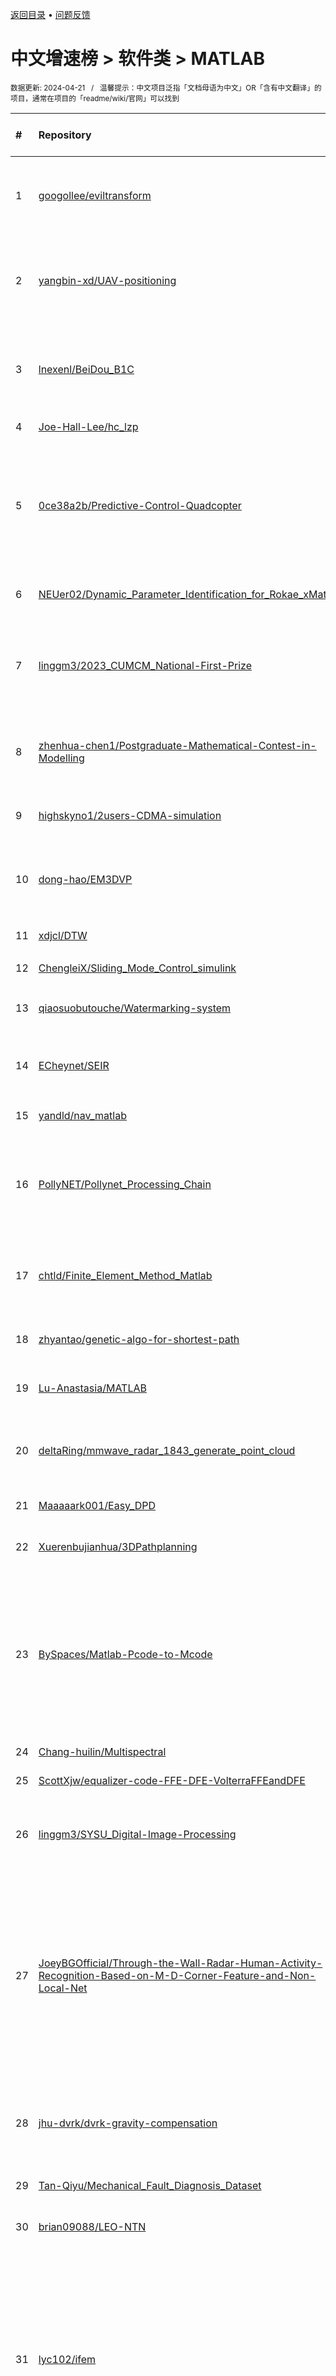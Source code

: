 <a href="https://gitee.com/GrowingGit/GitHub-Chinese-Top-Charts#github中文排行榜">返回目录</a> • <a href="/content/docs/feedback.md">问题反馈</a>

# 中文增速榜 > 软件类 > MATLAB
<sub>数据更新: 2024-04-21&nbsp;&nbsp;&nbsp;/&nbsp;&nbsp;&nbsp;温馨提示：中文项目泛指「文档母语为中文」OR「含有中文翻译」的项目，通常在项目的「readme/wiki/官网」可以找到</sub>

|#|Repository|Description|Stars|Average daily growth|Updated|
|:-|:-|:-|:-|:-|:-|
|1|[googollee/eviltransform](https://github.com/googollee/eviltransform)|Transport coordinate between earth(WGS-84) and mars in china(GCJ-02).|2357|1|2024-01-15|
|2|[yangbin-xd/UAV-positioning](https://github.com/yangbin-xd/UAV-positioning)|source code for IEEE IoTJ paper "Distributed and Collaborative Localization for Swarming UAVs"|23|0|2023-12-27|
|3|[lnexenl/BeiDou_B1C](https://github.com/lnexenl/BeiDou_B1C)|BeiDou B1C Signal Generator and Catcher / 北斗B1C信号生成与捕获|19|0|2023-11-03|
|4|[Joe-Hall-Lee/hc_lzp](https://github.com/Joe-Hall-Lee/hc_lzp)|清风数学建模。|3|0|2024-02-05|
|5|[0ce38a2b/Predictive-Control-Quadcopter](https://github.com/0ce38a2b/Predictive-Control-Quadcopter)|Predictive Control Core Assignment Part 2 - Spring 2024 （感谢云中先生在每次面临失败的时候，凭借直觉拯救我于水火之中）|3|0|2024-03-16|
|6|[NEUer02/Dynamic_Parameter_Identification_for_Rokae_xMate](https://github.com/NEUer02/Dynamic_Parameter_Identification_for_Rokae_xMate)|络石机械臂动力学相关算法以及仿真|15|0|2023-11-13|
|7|[linggm3/2023_CUMCM_National-First-Prize](https://github.com/linggm3/2023_CUMCM_National-First-Prize)|2023年高教社杯全国大学生数学建模竞赛-本科组全国一等奖-A题-定日镜场优化设计模型|7|0|2024-03-01|
|8|[zhenhua-chen1/Postgraduate-Mathematical-Contest-in-Modelling](https://github.com/zhenhua-chen1/Postgraduate-Mathematical-Contest-in-Modelling)|华为杯研究生数学建模竞赛:历年来优化类代码(不定时更新，曾获一等奖)|31|0|2023-12-07|
|9|[highskyno1/2users-CDMA-simulation](https://github.com/highskyno1/2users-CDMA-simulation)|基于MATLAB的直接序列扩频通信系统仿真|7|0|2024-04-15|
|10|[dong-hao/EM3DVP](https://github.com/dong-hao/EM3DVP)|EM3DVP: a Visual Package for 3D Geo-Electromagnetic modeling and inversion|47|0|2024-03-14|
|11|[xdjcl/DTW](https://github.com/xdjcl/DTW)|DTW算法的MATLAB实现|21|0|2023-12-26|
|12|[ChengleiX/Sliding_Mode_Control_simulink](https://github.com/ChengleiX/Sliding_Mode_Control_simulink)|matlab simulink仿真文件|5|0|2023-11-30|
|13|[qiaosuobutouche/Watermarking-system](https://github.com/qiaosuobutouche/Watermarking-system)|基于DWT和DCT的鲁棒图像水印系统|7|0|2024-03-25|
|14|[ECheynet/SEIR](https://github.com/ECheynet/SEIR)|Generalized SEIR Epidemic Model (fitting and computation)|82|0|2024-04-11|
|15|[yandld/nav_matlab](https://github.com/yandld/nav_matlab)|基于的matlab导航科学计算库|210|0|2024-01-15|
|16|[PollyNET/Pollynet_Processing_Chain](https://github.com/PollyNET/Pollynet_Processing_Chain)|NRT lidar data processing program for multiwavelength polarization Raman lidar network (PollyNET)|18|0|2024-04-19|
|17|[chtld/Finite_Element_Method_Matlab](https://github.com/chtld/Finite_Element_Method_Matlab)|有限元方法的 matlab 实现，为了追求清晰通用，将会大大牺牲程序的效率。|32|0|2024-04-15|
|18|[zhyantao/genetic-algo-for-shortest-path](https://github.com/zhyantao/genetic-algo-for-shortest-path)|遗传算法解决最短路径问题 (两个出发点)|10|0|2023-12-31|
|19|[Lu-Anastasia/MATLAB](https://github.com/Lu-Anastasia/MATLAB)|信息光学数字实验室（matlab版）全代码|5|0|2023-11-28|
|20|[deltaRing/mmwave_radar_1843_generate_point_cloud](https://github.com/deltaRing/mmwave_radar_1843_generate_point_cloud)|用1843AOPEVM生成点云 初步验证应该是对的，附赠数据一枚|21|0|2023-12-23|
|21|[Maaaaark001/Easy_DPD](https://github.com/Maaaaark001/Easy_DPD)|简易的DPD算法示例|5|0|2023-10-24|
|22|[Xuerenbujianhua/3DPathplanning](https://github.com/Xuerenbujianhua/3DPathplanning)|基于栅格地图的无人机三维路径规划算法|21|0|2023-11-17|
|23|[BySpaces/Matlab-Pcode-to-Mcode](https://github.com/BySpaces/Matlab-Pcode-to-Mcode)|本软件可实现将MATLAB中Pcode加密的代码，恢复为原来的M文件。This software can restore the codes encrypted by Pcode in MATLAB to the original M file.|9|0|2023-12-06|
|24|[Chang-huilin/Multispectral](https://github.com/Chang-huilin/Multispectral)|多光谱成像技术|3|0|2024-01-08|
|25|[ScottXjw/equalizer-code-FFE-DFE-VolterraFFEandDFE](https://github.com/ScottXjw/equalizer-code-FFE-DFE-VolterraFFEandDFE)|equalizer code|25|0|2023-12-29|
|26|[linggm3/SYSU_Digital-Image-Processing](https://github.com/linggm3/SYSU_Digital-Image-Processing)|2023年中山大学计算机学院谢晓华老师的数图（数字图像处理）项目|3|0|2024-03-01|
|27|[JoeyBGOfficial/Through-the-Wall-Radar-Human-Activity-Recognition-Based-on-M-D-Corner-Feature-and-Non-Local-Net](https://github.com/JoeyBGOfficial/Through-the-Wall-Radar-Human-Activity-Recognition-Based-on-M-D-Corner-Feature-and-Non-Local-Net)|This repository is the open source code for our latest feasibility work: "Human Anomalous Gait Termination Recognition Via Through-the-Wall Radar Based on Micro-Doppler Corner Features and Non-Local M ...|6|0|2024-01-16|
|28|[jhu-dvrk/dvrk-gravity-compensation](https://github.com/jhu-dvrk/dvrk-gravity-compensation)|Matlab functions to identify MTM dynamic parameters, uses dvrk-ros/dvrk_matlab|13|0|2023-11-21|
|29|[Tan-Qiyu/Mechanical_Fault_Diagnosis_Dataset](https://github.com/Tan-Qiyu/Mechanical_Fault_Diagnosis_Dataset)|机械故障诊断公开数据集|14|0|2023-11-29|
|30|[brian09088/LEO-NTN](https://github.com/brian09088/LEO-NTN)|非地面網路(低軌衛星):相關通訊協定與機制|4|0|2024-04-20|
|31|[lyc102/ifem](https://github.com/lyc102/ifem)|iFEM is a MATLAB software package containing robust, efficient, and easy-following codes for the main building blocks of adaptive finite element methods on unstructured simplicial grids in both two an ...|177|0|2024-03-21|
|32|[Z-G-Zhou/Modelling-and-Motion-Planning-Research-of-Wheeled-Mobile-Manipulator](https://github.com/Z-G-Zhou/Modelling-and-Motion-Planning-Research-of-Wheeled-Mobile-Manipulator)|针对解决轮式移动机械臂在复杂环境中执行灵巧作业的需求，开展了面向冗余轮式移动机械臂的考虑任务优先级的位形优化研究。首先建立了整机运动学模型，然后基于任务优先级框架开展了面向车-臂双轨迹跟踪、避奇异位形、避关节极限等多任务目标的位形优化的研究，最后进行了复杂工况仿真，验证了方法的有效性。|4|0|2024-03-13|
|33|[Lusenc/SkyrmionOpticalForce](https://github.com/Lusenc/SkyrmionOpticalForce)|该项目记录笔者科研过程中用到的算法函数，包括矢量场表示、瑞利粒子光学力的计算、特殊光束生成等内容|6|0|2023-11-16|
|34|[HelioAB/CableSSB-zh](https://github.com/HelioAB/CableSSB-zh)|提供了一个专为桥梁工程设计的通用框架，它能够支持创建包括斜拉桥、悬索桥、斜拉-悬索协作体系桥梁在内的几乎所有类型的缆索承重桥梁的物理模型，并可以将其导入到ANSYS中进行有限元分析。基于MATLAB编写，本框架旨在为桥梁工程师和研究人员提供一个强大、灵活的工具，以促进缆索承重桥梁的分析和研究。|3|0|2024-04-19|
|35|[iChunyu/iChunyu.github.io](https://github.com/iChunyu/iChunyu.github.io)|某春雨的后花园|9|0|2024-04-07|
|36|[DreamChasingBoy/BoyLuc_in_CDUT](https://github.com/DreamChasingBoy/BoyLuc_in_CDUT)|在大学期间的一些课堂作业与实验报告，相对完整，仅供参考|6|0|2023-11-22|
|37|[dazhiwang233/matlab-implementation-of-BP-neural-networks](https://github.com/dazhiwang233/matlab-implementation-of-BP-neural-networks)|BP神经网络的matlab实现|5|0|2023-11-22|
|38|[Silver-Fang/Parallel-Computing](https://github.com/Silver-Fang/Parallel-Computing)|埃博拉酱的并行计算工具箱|3|0|2024-04-06|
|39|[INSofHUST/Distributed-Optimization](https://github.com/INSofHUST/Distributed-Optimization)|基于一致性的分布式优化算法样例。|3|0|2024-01-25|
|40|[HaoyuWang141/2022-MCM-A-Finalist](https://github.com/HaoyuWang141/2022-MCM-A-Finalist)|2022年数学建模美赛(MCM/ICM) A题 F奖|3|0|2024-02-28|
|41|[VG-TechCenter/003-Microgrid-double-layer-energy-management-model-based-on-model-prediction-algorithm](https://github.com/VG-TechCenter/003-Microgrid-double-layer-energy-management-model-based-on-model-prediction-algorithm)|003基于模型预测算法的含储能微网双层能量管理模型1|5|0|2023-10-24|
|42|[qwe14789cn/SP](https://github.com/qwe14789cn/SP)|信号处理工具箱|102|0|2023-11-02|
|43|[fkby48/Image-Processing-by-DWT](https://github.com/fkby48/Image-Processing-by-DWT)|使用小波变换对图像进行处理，包括图像融合、图像降噪、图像压缩和图像隐藏（Using wavelet transform for image processing, including image fusion, image denoising, image compression, and image hiding）|5|0|2024-04-17|
|44|[xkm79/digitalImageProcessing-lmh-ver](https://github.com/xkm79/digitalImageProcessing-lmh-ver)|数字图像处理实验 MATLAB |13|0|2023-10-25|
|45|[G0ODJ/mls_fitcurve-surface-](https://github.com/G0ODJ/mls_fitcurve-surface-)|这是用移动最小二乘法来拟合曲线曲面的matlab代码|4|0|2023-12-08|
|46|[yehuixie/system_identification](https://github.com/yehuixie/system_identification)|系统辨识课程代码|8|0|2023-11-11|
|47|[huee-ops/XDU-Communication_principle_homework](https://github.com/huee-ops/XDU-Communication_principle_homework)|西电电院通信原理大作业|3|0|2023-12-23|
|48|[Matthew-Lyu/Classic-Image-Processing-Analysis](https://github.com/Matthew-Lyu/Classic-Image-Processing-Analysis)|Classic image processing and analysis methods|6|0|2024-03-03|
|49|[LZH20001220/HuaweiCup2023](https://github.com/LZH20001220/HuaweiCup2023)|华为杯第二十届中国研究生数学建模竞赛|12|0|2023-12-04|
|50|[yuyu-shi/TrajectoryTrackingControlofQuadrotorUAV](https://github.com/yuyu-shi/TrajectoryTrackingControlofQuadrotorUAV)|欧拉角、四元数、旋转矩阵，迂回现象，自抗扰控制|11|0|2024-03-06|
|51|[AirChem/F0AM](https://github.com/AirChem/F0AM)|Framework for 0-D Atmospheric Modeling|60|0|2023-11-03|
|52|[lunarwhite/which-digit-zh](https://github.com/lunarwhite/which-digit-zh)|Try BPNN on mnist. BP 神经网络识别中文数字|13|0|2023-12-09|
|53|[Lawrencehh/continuum_robot_matlab](https://github.com/Lawrencehh/continuum_robot_matlab)|一个用matlab来实现连续体机器人正逆运动学、动力学以及其他算法的仓库|3|0|2023-10-23|
|54|[Lunite-Margatroid/DSP-DF-design](https://github.com/Lunite-Margatroid/DSP-DF-design)|matlab数字滤波器设计，代码实现。|3|0|2023-12-14|
|55|[AI-Tianlong/SSVEP-BCI-OpenBCI](https://github.com/AI-Tianlong/SSVEP-BCI-OpenBCI)|基于OpenBCI（Bciduino）完成的SSVEP项目，包括刺激器、信号实时传输、以及基于FFT的脑电信号分类、蓝牙小车的脑电控制|57|0|2024-04-16|
|56|[wuc567/Pattern-Mining](https://github.com/wuc567/Pattern-Mining)|序列模式挖掘相关研究|24|0|2024-04-10|
|57|[asfhiolNick/NTU_TimeFrequencyAnalysis_201802](https://github.com/asfhiolNick/NTU_TimeFrequencyAnalysis_201802)|丁建均老師的"時頻分析和小波轉換"作業(TFW)|8|0|2024-01-18|
|58|[T990820/radar-communication-signal-waveform-generator](https://github.com/T990820/radar-communication-signal-waveform-generator)|本仓库的代码用于雷达/通信信号波形的仿真与时频分析|7|0|2024-04-11|
|59|[AomanHao/Matlab-Image-Evaluate](https://github.com/AomanHao/Matlab-Image-Evaluate)|图像处理评价标准|4|0|2024-03-11|
|60|[HansKing98/MATLAB-Image-Processing](https://github.com/HansKing98/MATLAB-Image-Processing)|数字图像处理（冈萨雷斯）|24|0|2024-01-19|
|61|[himynameisfuego/SiTraNo](https://github.com/himynameisfuego/SiTraNo)|A MATLAB app for sines-transient-noise decomposition of audio signals.|33|0|2023-12-15|
|62|[Silver-Fang/MATLAB-Extension](https://github.com/Silver-Fang/MATLAB-Extension)|埃博拉酱的MATLAB扩展|14|0|2024-04-19|
|63|[zhaohaojie1998/Grey-Wolf-Optimizer-for-Path-Planning](https://github.com/zhaohaojie1998/Grey-Wolf-Optimizer-for-Path-Planning)|灰狼优化算法(GWO)路径规划/轨迹规划/轨迹优化、多智能体/多无人机航迹规划|250|0|2024-04-13|
|64|[wong-cf/phase_revocery](https://github.com/wong-cf/phase_revocery)|相位恢复算法相关的几种算法，包括角谱迭代算法，GS算法，TTIE强度方程恢复算法，以及算法的结合。|8|0|2024-01-02|
|65|[yuyuliangyu/matlab-vine-copula](https://github.com/yuyuliangyu/matlab-vine-copula)|这是一个用matlab编写的vine-copula|3|0|2024-02-28|
|66|[rodralez/NaveGo](https://github.com/rodralez/NaveGo)|NaveGo: an open-source MATLAB/GNU Octave toolbox for processing integrated navigation systems and performing inertial sensors analysis.|540|0|2024-02-24|
|67|[AlterWL/Battery_SOC_Estimation](https://github.com/AlterWL/Battery_SOC_Estimation)|Battery state of charge estimation using kalman filter in Matlab|257|0|2024-04-12|
|68|[FYQ010/TSP](https://github.com/FYQ010/TSP)|使用遗传算法和模拟退火算法解决旅行商问题|3|0|2023-10-23|
|69|[Dramwig/Optimization-Algorithms-Comparison](https://github.com/Dramwig/Optimization-Algorithms-Comparison)|比较和分析不同启发式算法（包括GA、CGWO、PSO和AOA）的收敛曲线，使用MATLAB编写|4|0|2024-01-13|
|70|[WeisongZhao/Sparse-SIM](https://github.com/WeisongZhao/Sparse-SIM)|Official MATLAB implementation of the "Sparse deconvolution" -v1.0.3|67|0|2024-02-08|
|71|[linggm3/2022_Shenzhen-Cup-Mathematical-Modeling-Challenge](https://github.com/linggm3/2022_Shenzhen-Cup-Mathematical-Modeling-Challenge)|2022年深圳杯数学建模挑战赛-全国第二-B题-基于用电可靠性的配电网规划模型|4|0|2024-03-01|
|72|[mingsongli/acycle](https://github.com/mingsongli/acycle)|Acycle: Time-series analysis software for research and education|72|0|2024-03-20|
|73|[PKU-HunterWu/LDPC-Encoder-Decoder](https://github.com/PKU-HunterWu/LDPC-Encoder-Decoder)|基于Matlab的LDPC编解码算法实现及LDPC码性能测试|43|0|2024-04-08|
|74|[deltaRing/UAV_Path_Search](https://github.com/deltaRing/UAV_Path_Search)|本工程将借助ESDF、TSDF、Dstar、B样条曲线、以及多项式路径来实现无人机路径规划|6|0|2023-12-19|
|75|[curryqka/Cell-counting-GUI-MATLABGUI-](https://github.com/curryqka/Cell-counting-GUI-MATLABGUI-)|包含三大板块，图像变换，图像增强和细胞计数|20|0|2023-12-19|
|76|[intLyc/MTO-Platform](https://github.com/intLyc/MTO-Platform)|Multitask Optimization Platform (MToP)|97|0|2024-04-09|

<div align="center">
    <p><sub>↓ -- 感谢读者 -- ↓</sub></p>
    榜单持续更新，如有帮助请加星收藏，方便后续浏览，感谢你的支持！
</div>

<br/>

<div align="center"><a href="https://gitee.com/GrowingGit/GitHub-Chinese-Top-Charts#github中文排行榜">返回目录</a> • <a href="/content/docs/feedback.md">问题反馈</a></div>
